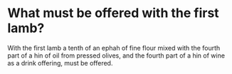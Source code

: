 # What must be offered with the first lamb?

With the first lamb a tenth of an ephah of fine flour mixed with the fourth part of a hin of oil from pressed olives, and the fourth part of a hin of wine as a drink offering, must be offered.
